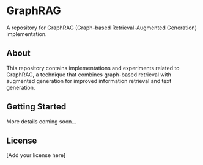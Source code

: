 # GraphRAG

A repository for GraphRAG (Graph-based Retrieval-Augmented Generation) implementation.

## About

This repository contains implementations and experiments related to GraphRAG, a technique that combines graph-based retrieval with augmented generation for improved information retrieval and text generation.

## Getting Started

More details coming soon...

## License

[Add your license here] 